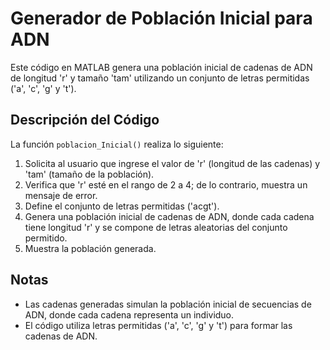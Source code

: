 # Generador de Población Inicial para ADN

Este código en MATLAB genera una población inicial de cadenas de ADN de longitud 'r' y tamaño 'tam' utilizando un conjunto de letras permitidas ('a', 'c', 'g' y 't').

## Descripción del Código

La función `poblacion_Inicial()` realiza lo siguiente:

1. Solicita al usuario que ingrese el valor de 'r' (longitud de las cadenas) y 'tam' (tamaño de la población).
2. Verifica que 'r' esté en el rango de 2 a 4; de lo contrario, muestra un mensaje de error.
3. Define el conjunto de letras permitidas ('acgt').
4. Genera una población inicial de cadenas de ADN, donde cada cadena tiene longitud 'r' y se compone de letras aleatorias del conjunto permitido.
5. Muestra la población generada.

## Notas

- Las cadenas generadas simulan la población inicial de secuencias de ADN, donde cada cadena representa un individuo.
- El código utiliza letras permitidas ('a', 'c', 'g' y 't') para formar las cadenas de ADN.
